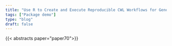 ```yaml
---
title: "Use R to Create and Execute Reproducible CWL Workflows for Genomic Research"
tags: ["Package demo"]
type: "blog"
draft: false
---
```


{{< abstracts paper="paper70">}}


